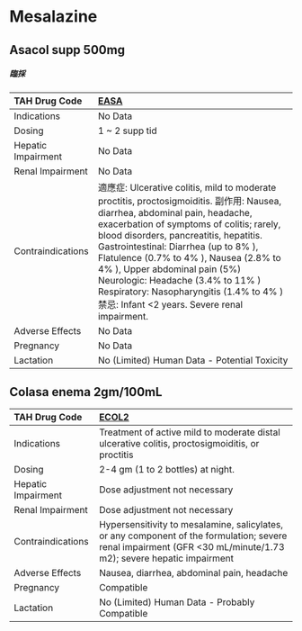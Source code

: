 # Mesalazine

## Asacol supp 500mg

##### 臨採

| TAH Drug Code      | [EASA](https://www.tahsda.org.tw/drugs/hissearch.php?drug_code=EASA)                                                                                                                                                                                                                                                                                                                                                                                           |
|:-------------------|:---------------------------------------------------------------------------------------------------------------------------------------------------------------------------------------------------------------------------------------------------------------------------------------------------------------------------------------------------------------------------------------------------------------------------------------------------------------|
| Indications        | No Data                                                                                                                                                                                                                                                                                                                                                                                                                                                        |
| Dosing             | 1 ~ 2 supp tid                                                                                                                                                                                                                                                                                                                                                                                                                                                 |
| Hepatic Impairment | No Data                                                                                                                                                                                                                                                                                                                                                                                                                                                        |
| Renal Impairment   | No Data                                                                                                                                                                                                                                                                                                                                                                                                                                                        |
| Contraindications  | 適應症: Ulcerative colitis, mild to moderate proctitis, proctosigmoiditis. 副作用: Nausea, diarrhea, abdominal pain, headache, exacerbation of symptoms of colitis; rarely, blood disorders, pancreatitis, hepatitis. Gastrointestinal: Diarrhea (up to 8% ), Flatulence (0.7% to 4% ), Nausea (2.8% to 4% ), Upper abdominal pain (5%) Neurologic: Headache (3.4% to 11% ) Respiratory: Nasopharyngitis (1.4% to 4% ) 禁忌: Infant <2 years. Severe renal impairment. |
| Adverse Effects    | No Data                                                                                                                                                                                                                                                                                                                                                                                                                                                        |
| Pregnancy          | No Data                                                                                                                                                                                                                                                                                                                                                                                                                                                        |
| Lactation          | No (Limited) Human Data - Potential Toxicity                                                                                                                                                                                                                                                                                                                                                                                                                   |

## Colasa enema 2gm/100mL

| TAH Drug Code      | [ECOL2](https://www.tahsda.org.tw/drugs/hissearch.php?drug_code=ECOL2)                                                                                           |
|:-------------------|:-----------------------------------------------------------------------------------------------------------------------------------------------------------------|
| Indications        | Treatment of active mild to moderate distal ulcerative colitis, proctosigmoiditis, or proctitis                                                                  |
| Dosing             | 2-4 gm (1 to 2 bottles) at night.                                                                                                                                |
| Hepatic Impairment | Dose adjustment not necessary                                                                                                                                    |
| Renal Impairment   | Dose adjustment not necessary                                                                                                                                    |
| Contraindications  | Hypersensitivity to mesalamine, salicylates, or any component of the formulation; severe renal impairment (GFR <30 mL/minute/1.73 m2); severe hepatic impairment |
| Adverse Effects    | Nausea, diarrhea, abdominal pain, headache                                                                                                                       |
| Pregnancy          | Compatible                                                                                                                                                       |
| Lactation          | No (Limited) Human Data - Probably Compatible                                                                                                                    |

